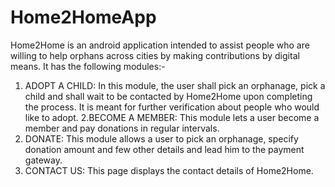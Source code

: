 # Home2HomeApp
Home2Home is an android application intended to assist people who are willing to help orphans across cities by making contributions by digital means.
It has the following modules:-
1. ADOPT A CHILD: In this module, the user shall pick an orphanage, pick a child and shall wait to be contacted by Home2Home upon completing the process. It is meant for further verification about people who would like to adopt.
2.BECOME A MEMBER: This module lets a user become a member and pay donations in regular intervals.
3. DONATE: This module allows a user to pick an orphanage, specify donation amount and few other details and lead him to the payment gateway.
4. CONTACT US: This page displays the contact details of Home2Home.


